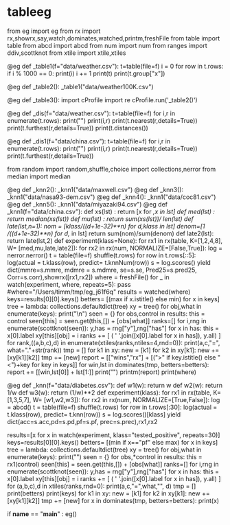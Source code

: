 
# tableeg

from eg    import eg
from rx    import rx,showrx,say,watch,dominates,watched,printm,freshFile
from table import table
from abcd  import abcd
from num import num
from ranges import ddiv,scottknot
from xtile import xtile,xtiles

@eg
def _table1(f="data/weather.csv"):
  t=table(file=f)
  i = 0
  for row in t.rows:
    if i % 1000 == 0:
      print(i)
    i += 1
  print(t)
  print(t.group["x"])

@eg
def _table2():
  _table1("data/weather100K.csv")

@eg
def _table3():
  import cProfile
  import re
  cProfile.run('_table2()')

@eg
def _dis(f="data/weather.csv"):
  t=table(file=f)
  for i,r in enumerate(t.rows):
    print("")
    print(i,r)
    print(t.nearest(r,details=True))
    print(t.furthest(r,details=True))
  print(t.distances())

@eg
def _dis1(f="data/china.csv"):
  t=table(file=f)
  for i,r in enumerate(t.rows):
    print("")
    print(i,r)
    print(t.nearest(r,details=True))
    print(t.furthest(r,details=True))


from random import random,shuffle,choice
import collections,nerror
from median import median

@eg
def _knn2(): _knn1("data/maxwell.csv")
@eg
def _knn3(): _knn1("data/nasa93-dem.csv")
@eg
def _knn4(): _knn1("data/coc81.csv")
@eg
def _knn5(): _knn1("data/miyazaki94.csv")
@eg
def _knn1(f="data/china.csv"):
  def xs(lst)       : return [x for _,x in lst]
  def med(lst)  : return median(xs(lst))
  def mu(lst)    : return sum(xs(lst))/ len(lst)
  def late(lst,n=1): 
    nom = [klass/((d+1e-32)**n) for d,klass in lst]
    denom=[1    /((d+1e-32)**n) for d,_     in lst]
    return sum(nom)/sum(denom)
  def late2(lst): return late(lst,2)
  def experiment(klass=None):
    for rx1 in rx(table,
                  K=[1,2,4,8],
                  W= [med,mu,late,late2]):
      for rx2 in rx(num,
                    NORMALIZE=[False,True]):
          log = nerror.nerror()
          t   = table(file=f)
          shuffle(t.rows)
          for row in t.rows[::5]:
              log(actual = t.klass(row),
                  predict= t.knnNum(row))
          s = log.scores()
          yield dict(mmre=s.mmre, mdmre = s.mdmre, se=s.se, Pred25=s.pred25,
                     Corr=s.corr),showrx([rx1,rx2])
  where = freshFile()
  for _ in watch(experiment, where, repeats=5): pass
  #where="/Users/timm/tmp/eg_j61f6q"
  results = watched(where)
  keys=results[0][0].keys()
  betters= [(max if x.istitle() else min) for x in keys]
  tree = lambda: collections.defaultdict(tree)
  xy   = tree()
  for obj,what in enumerate(keys):
    print("\n")
    seen = {}
    for obs,control in results:
      this = control
      seen[this] = seen.get(this,[]) + [obs[what]]
    ranks=[]
    for i,rng in enumerate(scottknot(seen)):
      y,has = rng["y"],rng["has"]
      for x in has:
        this = x[0].label
        xy[this][obj] = i
      ranks += [ (  ' '.join([x[0].label for x in has]), y.all) ]
    for rank,((a,b,c),d) in enumerate(xtiles(ranks,ntiles=4,rnd=0)):
      print(a,c,"=", what+"."+str(rank))
  tmp = []
  for k1 in xy:
    new = [k1]
    for k2 in xy[k1]:
      new += [xy[k1][k2]]
    tmp += [new]
  report = [["wins","rx"] + [(">" if key.istitle() else "<")+key for key in keys]]
  for win,lst in dominates(tmp, betters=betters):
	  report += [[win,lst[0]] + lst[1:]] 
  print("")
  printm(report) 
  print(where)

@eg
def _knn(f="data/diabetes.csv"):
  def w1(w): return w
  def w2(w): return 1/w
  def w3(w): return (1/w)**2
  def experiment(klass):
    for rx1 in rx(table,
                  K=[1,3,5,7],
                  W= [w1,w2,w3]):
      for rx2 in rx(num,
                    NORMALIZE=[True,False]):
          log = abcd()
          t   = table(file=f)
          shuffle(t.rows)
          for row in t.rows[:30]:
              log(actual = t.klass(row),
                  predict= t.knn(row))
          s = log.scores()[klass]
          yield dict(acc=s.acc,pd=s.pd,pf=s.pf, prec=s.prec),rx1,rx2


  results=[x for x in watch(experiment,
                            klass="tested_positive",
                            repeats=30)]
  keys=results[0][0].keys()
  betters= [(min if x=="pf" else max) for x in keys]
  tree = lambda: collections.defaultdict(tree)
  xy   = tree()
  for obj,what in enumerate(keys):
    print("")
    seen = {}
    for obs,*control in results:
      this = rx1(control)
      seen[this] = seen.get(this,[]) + [obs[what]]
    ranks=[]
    for i,rng in enumerate(scottknot(seen)):
      y,has = rng["y"],rng["has"]
      for x in has:
        this = x[0].label
        xy[this][obj] = i
      ranks += [ (  ' '.join([x[0].label for x in has]), y.all) ]
    for (a,b,c),d in xtiles(ranks,rnd=0):
      print(a,c,"=",what,"", d)
  tmp = []
  print(betters)
  print(keys)
  for k1 in xy:
    new = [k1]
    for k2 in xy[k1]:
      new += [xy[k1][k2]]
    tmp += [new]
  for x in dominates(tmp, betters=betters):
    print(x)

if __name__ == "__main__" : eg()
```


